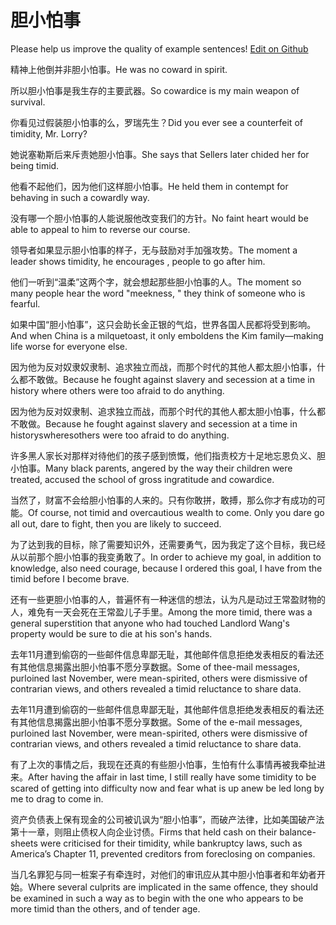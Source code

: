 # 胆小怕事

Please help us improve the quality of example sentences! [Edit on Github](https://github.com/jiyushe/jiyu-example-sentence-source/blob/main/chinese/danxiaopashi.md)

<p><span class="chinese">精神上他倒并非胆小怕事。</span><span class="english">He was no coward in spirit.</span></p>

<p><span class="chinese">所以胆小怕事是我生存的主要武器。</span><span class="english">So cowardice is my main weapon of survival.</span></p>

<p><span class="chinese">你看见过假装胆小怕事的么，罗瑞先生？</span><span class="english">Did you ever see a counterfeit of timidity, Mr. Lorry?</span></p>

<p><span class="chinese">她说塞勒斯后来斥责她胆小怕事。</span><span class="english">She says that Sellers later chided her for being timid.</span></p>

<p><span class="chinese">他看不起他们，因为他们这样胆小怕事。</span><span class="english">He held them in contempt for behaving in such a cowardly way.</span></p>

<p><span class="chinese">没有哪一个胆小怕事的人能说服他改变我们的方针。</span><span class="english">No faint heart would be able to appeal to him to reverse our course.</span></p>

<p><span class="chinese">领导者如果显示胆小怕事的样子，无与鼓励对手加强攻势。</span><span class="english">The moment a leader shows timidity, he encourages , people to go after him.</span></p>

<p><span class="chinese">他们一听到“温柔”这两个字，就会想起那些胆小怕事的人。</span><span class="english">The moment so many people hear the word "meekness, " they think of someone who is fearful.</span></p>

<p><span class="chinese">如果中国“胆小怕事”，这只会助长金正银的气焰，世界各国人民都将受到影响。</span><span class="english">And when China is a milquetoast, it only emboldens the Kim family—making life worse for everyone else.</span></p>

<p><span class="chinese">因为他为反对奴隶奴隶制、追求独立而战，而那个时代的其他人都太胆小怕事，什么都不敢做。</span><span class="english">Because he fought against slavery and secession at a time in history where others were too afraid to do anything.</span></p>

<p><span class="chinese">因为他为反对奴隶制、追求独立而战，而那个时代的其他人都太胆小怕事，什么都不敢做。</span><span class="english">Because he fought against slavery and secession at a time in historyswheresothers were too afraid to do anything.</span></p>

<p><span class="chinese">许多黑人家长对那样对待他们的孩子感到愤慨，他们指责校方十足地忘恩负义、胆小怕事。</span><span class="english">Many black parents, angered by the way their children were treated, accused the school of gross ingratitude and cowardice.</span></p>

<p><span class="chinese">当然了，财富不会给胆小怕事的人来的。只有你敢拼，敢搏，那么你才有成功的可能。</span><span class="english">Of course, not timid and overcautious wealth to come. Only you dare go all out, dare to fight, then you are likely to succeed.</span></p>

<p><span class="chinese">为了达到我的目标，除了需要知识外，还需要勇气，因为我定了这个目标，我已经从以前那个胆小怕事的我变勇敢了。</span><span class="english">In order to achieve my goal, in addition to knowledge, also need courage, because I ordered this goal, I have from the timid before I become brave.</span></p>

<p><span class="chinese">还有一些更胆小怕事的人，普遍怀有一种迷信的想法，认为凡是动过王常盈财物的人，难免有一天会死在王常盈儿子手里。</span><span class="english">Among the more timid, there was a general superstition that anyone who had touched Landlord Wang's property would be sure to die at his son's hands.</span></p>

<p><span class="chinese">去年11月遭到偷窃的一些邮件信息卑鄙无耻，其他邮件信息拒绝发表相反的看法还有其他信息揭露出胆小怕事不愿分享数据。</span><span class="english">Some of thee-mail messages, purloined last November, were mean-spirited, others were dismissive of contrarian views, and others revealed a timid reluctance to share data.</span></p>

<p><span class="chinese">去年11月遭到偷窃的一些邮件信息卑鄙无耻，其他邮件信息拒绝发表相反的看法还有其他信息揭露出胆小怕事不愿分享数据。</span><span class="english">Some of the e-mail messages, purloined last November, were mean-spirited, others were dismissive of contrarian views, and others revealed a timid reluctance to share data.</span></p>

<p><span class="chinese">有了上次的事情之后，我现在还真的有些胆小怕事，生怕有什么事情再被我牵扯进来。</span><span class="english">After having the affair in last time, I still really have some timidity to be scared of getting into difficulty now and fear what is up anew be led long by me to drag to come in.</span></p>

<p><span class="chinese">资产负债表上保有现金的公司被讥讽为“胆小怕事”，而破产法律，比如美国破产法第十一章，则阻止债权人向企业讨债。</span><span class="english">Firms that held cash on their balance-sheets were criticised for their timidity, while bankruptcy laws, such as America’s Chapter 11, prevented creditors from foreclosing on companies.</span></p>

<p><span class="chinese">当几名罪犯与同一桩案子有牵连时，对他们的审讯应从其中胆小怕事者和年幼者开始。</span><span class="english">Where several culprits are implicated in the same offence, they should be examined in such a way as to begin with the one who appears to be more timid than the others, and of tender age.</span></p>

